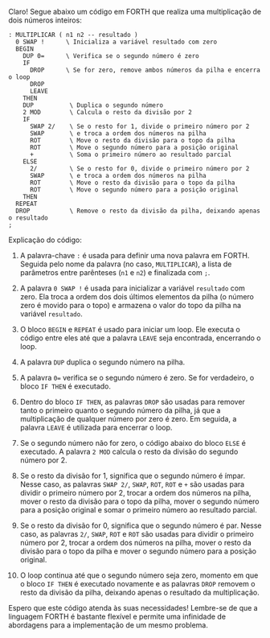 Claro! Segue abaixo um código em FORTH que realiza uma multiplicação de dois números inteiros:

```
: MULTIPLICAR ( n1 n2 -- resultado )
  0 SWAP !      \ Inicializa a variável resultado com zero
  BEGIN
    DUP 0=      \ Verifica se o segundo número é zero
    IF
      DROP      \ Se for zero, remove ambos números da pilha e encerra o loop
      DROP
      LEAVE
    THEN
    DUP          \ Duplica o segundo número
    2 MOD        \ Calcula o resto da divisão por 2
    IF
      SWAP 2/    \ Se o resto for 1, divide o primeiro número por 2
      SWAP       \ e troca a ordem dos números na pilha
      ROT        \ Move o resto da divisão para o topo da pilha
      ROT        \ Move o segundo número para a posição original
      +          \ Soma o primeiro número ao resultado parcial
    ELSE
      2/         \ Se o resto for 0, divide o primeiro número por 2
      SWAP       \ e troca a ordem dos números na pilha
      ROT        \ Move o resto da divisão para o topo da pilha
      ROT        \ Move o segundo número para a posição original
    THEN
  REPEAT
  DROP           \ Remove o resto da divisão da pilha, deixando apenas o resultado
;
```

Explicação do código:

1. A palavra-chave `:` é usada para definir uma nova palavra em FORTH. Seguida pelo nome da palavra (no caso, `MULTIPLICAR`), a lista de parâmetros entre parênteses (`n1` e `n2`) e finalizada com `;`.

2. A palavra `0 SWAP !` é usada para inicializar a variável `resultado` com zero. Ela troca a ordem dos dois últimos elementos da pilha (o número zero é movido para o topo) e armazena o valor do topo da pilha na variável `resultado`.

3. O bloco `BEGIN` e `REPEAT` é usado para iniciar um loop. Ele executa o código entre eles até que a palavra `LEAVE` seja encontrada, encerrando o loop.

4. A palavra `DUP` duplica o segundo número na pilha.

5. A palavra `0=` verifica se o segundo número é zero. Se for verdadeiro, o bloco `IF THEN` é executado.

6. Dentro do bloco `IF THEN`, as palavras `DROP` são usadas para remover tanto o primeiro quanto o segundo número da pilha, já que a multiplicação de qualquer número por zero é zero. Em seguida, a palavra `LEAVE` é utilizada para encerrar o loop.

7. Se o segundo número não for zero, o código abaixo do bloco `ELSE` é executado. A palavra `2 MOD` calcula o resto da divisão do segundo número por 2.

8. Se o resto da divisão for 1, significa que o segundo número é ímpar. Nesse caso, as palavras `SWAP 2/`, `SWAP`, `ROT`, `ROT` e `+` são usadas para dividir o primeiro número por 2, trocar a ordem dos números na pilha, mover o resto da divisão para o topo da pilha, mover o segundo número para a posição original e somar o primeiro número ao resultado parcial.

9. Se o resto da divisão for 0, significa que o segundo número é par. Nesse caso, as palavras `2/`, `SWAP`, `ROT` e `ROT` são usadas para dividir o primeiro número por 2, trocar a ordem dos números na pilha, mover o resto da divisão para o topo da pilha e mover o segundo número para a posição original.

10. O loop continua até que o segundo número seja zero, momento em que o bloco `IF THEN` é executado novamente e as palavras `DROP` removem o resto da divisão da pilha, deixando apenas o resultado da multiplicação.

Espero que este código atenda às suas necessidades! Lembre-se de que a linguagem FORTH é bastante flexível e permite uma infinidade de abordagens para a implementação de um mesmo problema.